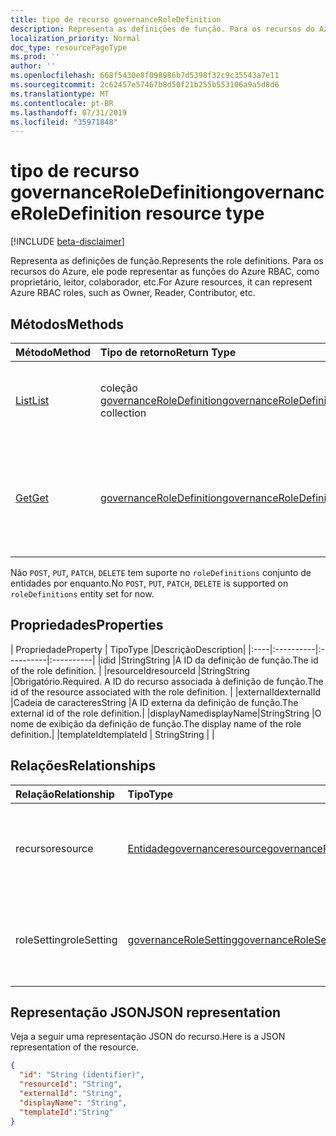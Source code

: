 ```yaml
---
title: tipo de recurso governanceRoleDefinition
description: Representa as definições de função. Para os recursos do Azure, ele pode representar as funções do Azure RBAC, como proprietário, leitor, colaborador, etc.
localization_priority: Normal
doc_type: resourcePageType
ms.prod: ''
author: ''
ms.openlocfilehash: 668f5430e8f098986b7d5398f32c9c35543a7e11
ms.sourcegitcommit: 2c62457e57467b8d50f21b255b553106a9a5d8d6
ms.translationtype: MT
ms.contentlocale: pt-BR
ms.lasthandoff: 07/31/2019
ms.locfileid: "35971848"
---
```

# <a name="governanceroledefinition-resource-type"></a><span data-ttu-id="0e9f0-104">tipo de recurso governanceRoleDefinition</span><span class="sxs-lookup"><span data-stu-id="0e9f0-104">governanceRoleDefinition resource type</span></span>

[!INCLUDE [beta-disclaimer](../../includes/beta-disclaimer.md)]


<span data-ttu-id="0e9f0-105">Representa as definições de função.</span><span class="sxs-lookup"><span data-stu-id="0e9f0-105">Represents the role definitions.</span></span> <span data-ttu-id="0e9f0-106">Para os recursos do Azure, ele pode representar as funções do Azure RBAC, como proprietário, leitor, colaborador, etc.</span><span class="sxs-lookup"><span data-stu-id="0e9f0-106">For Azure resources, it can represent Azure RBAC roles, such as Owner, Reader, Contributor, etc.</span></span>


## <a name="methods"></a><span data-ttu-id="0e9f0-107">Métodos</span><span class="sxs-lookup"><span data-stu-id="0e9f0-107">Methods</span></span>

| <span data-ttu-id="0e9f0-108">Método</span><span class="sxs-lookup"><span data-stu-id="0e9f0-108">Method</span></span>          | <span data-ttu-id="0e9f0-109">Tipo de retorno</span><span class="sxs-lookup"><span data-stu-id="0e9f0-109">Return Type</span></span> |<span data-ttu-id="0e9f0-110">Descrição</span><span class="sxs-lookup"><span data-stu-id="0e9f0-110">Description</span></span>|
|:---------------|:--------|:--------|
|[<span data-ttu-id="0e9f0-111">List</span><span class="sxs-lookup"><span data-stu-id="0e9f0-111">List</span></span>](../api/governanceroledefinition-list.md) | <span data-ttu-id="0e9f0-112">coleção [governanceRoleDefinition](../resources/governanceroledefinition.md)</span><span class="sxs-lookup"><span data-stu-id="0e9f0-112">[governanceRoleDefinition](../resources/governanceroledefinition.md) collection</span></span> |<span data-ttu-id="0e9f0-113">Lista uma coleção de definições de função em um recurso.</span><span class="sxs-lookup"><span data-stu-id="0e9f0-113">List a collection of role definitions on a resource.</span></span>|
|[<span data-ttu-id="0e9f0-114">Get</span><span class="sxs-lookup"><span data-stu-id="0e9f0-114">Get</span></span>](../api/governanceroledefinition-get.md) | [<span data-ttu-id="0e9f0-115">governanceRoleDefinition</span><span class="sxs-lookup"><span data-stu-id="0e9f0-115">governanceRoleDefinition</span></span>](../resources/governanceroledefinition.md) |<span data-ttu-id="0e9f0-116">Ler propriedades e relações de uma entidade de definição de função especificado por ID.</span><span class="sxs-lookup"><span data-stu-id="0e9f0-116">Read properties and relationships of a role definition entity specified by id.</span></span>|

<span data-ttu-id="0e9f0-117">Não `POST`, `PUT`, `PATCH`, `DELETE` tem suporte no `roleDefinitions` conjunto de entidades por enquanto.</span><span class="sxs-lookup"><span data-stu-id="0e9f0-117">No `POST`, `PUT`, `PATCH`, `DELETE` is supported on `roleDefinitions` entity set for now.</span></span>

## <a name="properties"></a><span data-ttu-id="0e9f0-118">Propriedades</span><span class="sxs-lookup"><span data-stu-id="0e9f0-118">Properties</span></span>
| <span data-ttu-id="0e9f0-119">Propriedade</span><span class="sxs-lookup"><span data-stu-id="0e9f0-119">Property</span></span>  | <span data-ttu-id="0e9f0-120">Tipo</span><span class="sxs-lookup"><span data-stu-id="0e9f0-120">Type</span></span>      |<span data-ttu-id="0e9f0-121">Descrição</span><span class="sxs-lookup"><span data-stu-id="0e9f0-121">Description</span></span>|
|:----|:----------|:----------|:----------|
|<span data-ttu-id="0e9f0-122">id</span><span class="sxs-lookup"><span data-stu-id="0e9f0-122">id</span></span>         |<span data-ttu-id="0e9f0-123">String</span><span class="sxs-lookup"><span data-stu-id="0e9f0-123">String</span></span>     |<span data-ttu-id="0e9f0-124">A ID da definição de função.</span><span class="sxs-lookup"><span data-stu-id="0e9f0-124">The id of the role definition.</span></span> |
|<span data-ttu-id="0e9f0-125">resourceId</span><span class="sxs-lookup"><span data-stu-id="0e9f0-125">resourceId</span></span> |<span data-ttu-id="0e9f0-126">String</span><span class="sxs-lookup"><span data-stu-id="0e9f0-126">String</span></span>     |<span data-ttu-id="0e9f0-127">Obrigatório.</span><span class="sxs-lookup"><span data-stu-id="0e9f0-127">Required.</span></span> <span data-ttu-id="0e9f0-128">A ID do recurso associada à definição de função.</span><span class="sxs-lookup"><span data-stu-id="0e9f0-128">The id of the resource associated with the role definition.</span></span> |
|<span data-ttu-id="0e9f0-129">externalId</span><span class="sxs-lookup"><span data-stu-id="0e9f0-129">externalId</span></span>   |<span data-ttu-id="0e9f0-130">Cadeia de caracteres</span><span class="sxs-lookup"><span data-stu-id="0e9f0-130">String</span></span>     |<span data-ttu-id="0e9f0-131">A ID externa da definição de função.</span><span class="sxs-lookup"><span data-stu-id="0e9f0-131">The external id of the role definition.</span></span>|
|<span data-ttu-id="0e9f0-132">displayName</span><span class="sxs-lookup"><span data-stu-id="0e9f0-132">displayName</span></span>|<span data-ttu-id="0e9f0-133">String</span><span class="sxs-lookup"><span data-stu-id="0e9f0-133">String</span></span>     |<span data-ttu-id="0e9f0-134">O nome de exibição da definição de função.</span><span class="sxs-lookup"><span data-stu-id="0e9f0-134">The display name of the role definition.</span></span>|
|<span data-ttu-id="0e9f0-135">templateId</span><span class="sxs-lookup"><span data-stu-id="0e9f0-135">templateId</span></span> | <span data-ttu-id="0e9f0-136">String</span><span class="sxs-lookup"><span data-stu-id="0e9f0-136">String</span></span> | |

## <a name="relationships"></a><span data-ttu-id="0e9f0-137">Relações</span><span class="sxs-lookup"><span data-stu-id="0e9f0-137">Relationships</span></span>
| <span data-ttu-id="0e9f0-138">Relação</span><span class="sxs-lookup"><span data-stu-id="0e9f0-138">Relationship</span></span> | <span data-ttu-id="0e9f0-139">Tipo</span><span class="sxs-lookup"><span data-stu-id="0e9f0-139">Type</span></span>   |<span data-ttu-id="0e9f0-140">Descrição</span><span class="sxs-lookup"><span data-stu-id="0e9f0-140">Description</span></span>|
|:---------------|:--------|:----------|
|<span data-ttu-id="0e9f0-141">recurso</span><span class="sxs-lookup"><span data-stu-id="0e9f0-141">resource</span></span>|[<span data-ttu-id="0e9f0-142">Entidadegovernanceresource</span><span class="sxs-lookup"><span data-stu-id="0e9f0-142">governanceResource</span></span>](../resources/governanceresource.md)|<span data-ttu-id="0e9f0-143">Somente leitura.</span><span class="sxs-lookup"><span data-stu-id="0e9f0-143">Read-only.</span></span> <span data-ttu-id="0e9f0-144">O recurso associado para a definição de função.</span><span class="sxs-lookup"><span data-stu-id="0e9f0-144">The associated resource for the role definition.</span></span>|
|<span data-ttu-id="0e9f0-145">roleSetting</span><span class="sxs-lookup"><span data-stu-id="0e9f0-145">roleSetting</span></span>|[<span data-ttu-id="0e9f0-146">governanceRoleSetting</span><span class="sxs-lookup"><span data-stu-id="0e9f0-146">governanceRoleSetting</span></span>](../resources/governancerolesetting.md)|<span data-ttu-id="0e9f0-147">A configuração de função associada para a definição de função.</span><span class="sxs-lookup"><span data-stu-id="0e9f0-147">The associated role setting for the role definition.</span></span>|

## <a name="json-representation"></a><span data-ttu-id="0e9f0-148">Representação JSON</span><span class="sxs-lookup"><span data-stu-id="0e9f0-148">JSON representation</span></span>

<span data-ttu-id="0e9f0-149">Veja a seguir uma representação JSON do recurso.</span><span class="sxs-lookup"><span data-stu-id="0e9f0-149">Here is a JSON representation of the resource.</span></span>

<!-- {
  "blockType": "resource",
  "keyProperty": "id",
  "optionalProperties": [

  ],
  "@odata.type": "microsoft.graph.governanceRoleDefinition"
}-->

```json
{
  "id": "String (identifier)",
  "resourceId": "String",
  "externalId": "String",
  "displayName": "String",  
  "templateId":"String"
}

```

<!-- uuid: 8fcb5dbc-d5aa-4681-8e31-b001d5168d79
2015-10-25 14:57:30 UTC -->
<!--
{
  "type": "#page.annotation",
  "description": "governanceRoleDefinition",
  "keywords": "",
  "section": "documentation",
  "tocPath": "",
  "suppressions": []
}
-->
